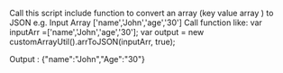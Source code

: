 Call this script include function to convert an array (key value array ) to JSON
e.g. Input Array ['name','John','age','30']
Call function like:
var inputArr =['name','John','age','30'];
var output = new customArrayUtil().arrToJSON(inputArr, true);

Output : {"name":"John","Age":"30"}
